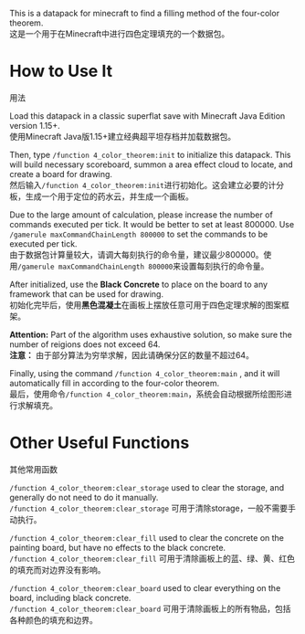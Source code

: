 This is a datapack for minecraft to find a filling method of the four-color theorem.  
这是一个用于在Minecraft中进行四色定理填充的一个数据包。

# How to Use It  
用法

Load this datapack in a classic superflat save with Minecraft Java Edition version 1.15+.  
使用Minecraft Java版1.15+建立经典超平坦存档并加载数据包。

Then, type `/function 4_color_theorem:init` to initialize this datapack. This will build necessary scoreboard, summon a area effect cloud to locate, and create a board for drawing.  
然后输入`/function 4_color_theorem:init`进行初始化。这会建立必要的计分板，生成一个用于定位的药水云，并生成一个画板。

Due to the large amount of calculation, please increase the number of commands executed per tick. It would be better to set at least 800000. Use `/gamerule maxCommandChainLength 800000` to set the commands to be executed per tick.  
由于数据包计算量较大，请调大每刻执行的命令量，建议最少800000。使用`/gamerule maxCommandChainLength 800000`来设置每刻执行的命令量。

After initialized, use the **Black Concrete** to place on the board to any framework that can be used for drawing.  
初始化完毕后，使用**黑色混凝土**在画板上摆放任意可用于四色定理求解的图案框架。

**Attention:** Part of the algorithm uses exhaustive solution, so make sure the number of reigions does not exceed 64.  
**注意：** 由于部分算法为穷举求解，因此请确保分区的数量不超过64。

Finally, using the command `/function 4_color_theorem:main` , and it will automatically fill in according to the four-color theorem.  
最后，使用命令`/function 4_color_theorem:main`，系统会自动根据所绘图形进行求解填充。

# Other Useful Functions
其他常用函数

`/function 4_color_theorem:clear_storage` used to clear the storage, and generally do not need to do it manually.  
`/function 4_color_theorem:clear_storage` 可用于清除storage，一般不需要手动执行。

`/function 4_color_theorem:clear_fill` used to clear the concrete on the painting board, but have no effects to the black concrete.  
`/function 4_color_theorem:clear_fill` 可用于清除画板上的蓝、绿、黄、红色的填充而对边界没有影响。

`/function 4_color_theorem:clear_board` used to clear everything on the board, including black concrete.  
`/function 4_color_theorem:clear_board` 可用于清除画板上的所有物品，包括各种颜色的填充和边界。
